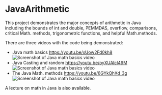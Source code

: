 # JavaArithmetic
 
This project demonstrates the major concepts of arithmetic in Java including the bounds of int and double, PEMMDAS, overflow, comparisons, critical Math. methods, trigonometric functions, and helpful Math.methods. 

There are three videos with the code being demonstrated:
- Java math basics https://youtu.be/xUow2Fd0kh8 <img src ="https://img.youtube.com/vi/xUow2Fd0kh8/0.jpg" alt="Screenshot of Java math basics video">
- Java Casting and random https://youtu.be/oyXUAIcl49M <img src ="https://img.youtube.com/vi/oyXUAIcl49M/0.jpg" alt="Screenshot of Java math basics video">
- The Java Math. methods https://youtu.be/6GYkQhXd_3g <img src ="https://img.youtube.com/vi/6GYkQhXd_3g/0.jpg" alt="Screenshot of Java math basics video">

A lecture on math in Java is also available.
